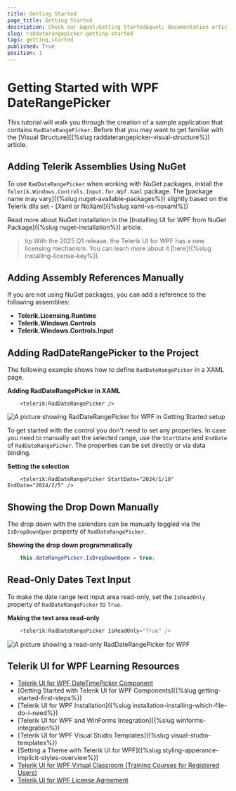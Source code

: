 ```yaml
---
title: Getting Started
page_title: Getting Started
description: Check our &quot;Getting Started&quot; documentation article for the RadDateRangePicker WPF control.
slug: raddaterangepicker-getting-started
tags: getting,started
published: True
position: 1
---
```


# Getting Started with WPF DateRangePicker

This tutorial will walk you through the creation of a sample application that contains `RadDateRangePicker`. Before that you may want to get familiar with the [Visual Structure]({%slug raddaterangepicker-visual-structure%}) article.

## Adding Telerik Assemblies Using NuGet

To use `RadDateRangePicker` when working with NuGet packages, install the `Telerik.Windows.Controls.Input.for.Wpf.Xaml` package. The [package name may vary]({%slug nuget-available-packages%}) slightly based on the Telerik dlls set - [Xaml or NoXaml]({%slug xaml-vs-noxaml%})

Read more about NuGet installation in the [Installing UI for WPF from NuGet Package]({%slug nuget-installation%}) article.

>tip With the 2025 Q1 release, the Telerik UI for WPF has a new licensing mechanism. You can learn more about it [here]({%slug installing-license-key%}).

## Adding Assembly References Manually

If you are not using NuGet packages, you can add a reference to the following assemblies:

* __Telerik.Licensing.Runtime__
* __Telerik.Windows.Controls__
* __Telerik.Windows.Controls.Input__

## Adding RadDateRangePicker to the Project

The following example shows how to define `RadDateRangePicker` in a XAML page. 

__Adding RadDateRangePicker in XAML__
```XAML
	<telerik:RadDateRangePicker />
```

![A picture showing RadDateRangePicker for WPF in Getting Started setup](images/raddaterangepicker-getting-started-0.png)

To get started with the control you don't need to set any properties. In case you need to manually set the selected range, use the `StartDate` and `EndDate` of `RadDateRangePicker`. The properties can be set directly or via data binding.

__Setting the selection__
```XAML
	<telerik:RadDateRangePicker StartDate="2024/1/19" EndDate="2024/2/5" />
```

## Showing the Drop Down Manually

The drop down with the calendars can be manually toggled via the `IsDropDownOpen` property of `RadDateRangePicker`.

__Showing the drop down programmatically__
```C#
	this.dateRangePicker.IsDropDownOpen = true;
```

## Read-Only Dates Text Input

To make the date range text input area read-only, set the `IsReadOnly` property of `RadDateRangePicker` to `True`.

__Making the text area read-only__
```C#
	<telerik:RadDateRangePicker IsReadOnly="True" />
```

![A picture showing a read-only RadDateRangePicker for WPF](images/raddaterangepicker-getting-started-1.png)

## Telerik UI for WPF Learning Resources

* [Telerik UI for WPF DateTimePicker Component](https://www.telerik.com/products/wpf/daterangepicker.aspx)
* [Getting Started with Telerik UI for WPF Components]({%slug getting-started-first-steps%})
* [Telerik UI for WPF Installation]({%slug installation-installing-which-file-do-i-need%})
* [Telerik UI for WPF and WinForms Integration]({%slug winforms-integration%})
* [Telerik UI for WPF Visual Studio Templates]({%slug visual-studio-templates%})
* [Setting a Theme with Telerik UI for WPF]({%slug styling-apperance-implicit-styles-overview%})
* [Telerik UI for WPF Virtual Classroom (Training Courses for Registered Users)](https://learn.telerik.com/learn/course/external/view/elearning/16/telerik-ui-for-wpf) 
* [Telerik UI for WPF License Agreement](https://www.telerik.com/purchase/license-agreement/wpf-dlw-s)
